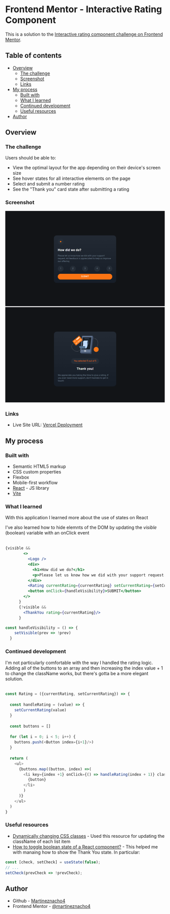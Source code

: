 # Frontend Mentor - Interactive Rating Component

This is a solution to the [Interactive rating component challenge on Frontend Mentor](https://www.frontendmentor.io/challenges/interactive-rating-component-koxpeBUmI).

## Table of contents

- [Overview](#overview)
  - [The challenge](#the-challenge)
  - [Screenshot](#screenshot)
  - [Links](#links)
- [My process](#my-process)
  - [Built with](#built-with)
  - [What I learned](#what-i-learned)
  - [Continued development](#continued-development)
  - [Useful resources](#useful-resources)
- [Author](#author)

## Overview

### The challenge

Users should be able to:

- View the optimal layout for the app depending on their device's screen size
- See hover states for all interactive elements on the page
- Select and submit a number rating
- See the "Thank you" card state after submitting a rating

### Screenshot



![](./src/assets/main-view.png)
![](./src/assets/thank-view.png)



### Links

- Live Site URL: [Vercel Deployment](https://rating-component-ruddy.vercel.app/)

## My process

### Built with

- Semantic HTML5 markup
- CSS custom properties
- Flexbox
- Mobile-first workflow
- [React](https://reactjs.org/) - JS library
- [Vite](https://vitejs.dev/) 


### What I learned

With this application I learned more about the use of states on React

I've also learned how to hide elemnts of the DOM by updating the _visible_ (boolean) variable with an onClick event


```jsx

{visible && 
        <>
          <Logo />
          <div>
            <h1>How did we do?</h1>
            <p>Please let us know how we did with your support request. All feedback is appreciated to help us improve our offering</p>
          </div>
          <Rating currentRating={currentRating} setCurrentRating={setCurrentRating}/>
          <button onClick={handleVisibility}>SUBMIT</button>
        </>
      }
      {!visible &&
        <ThankYou rating={currentRating}/>
      }
```

```js
const handleVisibility = () => {
    setVisible(prev => !prev)
  }
```



### Continued development


I'm not particularly comfortable with the way I handled the rating logic. Adding all of the buttons to an array and then increasing the index value + 1 to change the className works, but there's gotta be a more elegant solution.

```js

const Rating = ({currentRating, setCurrentRating}) => {
  
  const handleRating = (value) => {
    setCurrentRating(value)
  }
  
  const buttons = []
  
  for (let i = 0; i < 5; i++) {
    buttons.push(<Button index={i+1}/>)
  }
  
  return (
    <ul>
      {buttons.map((button, index) =>(
        <li key={index +1} onClick={() => handleRating(index + 1)} className={index + 1 == currentRating ? 'selected' : 'circleContainer'}> 
          {button}
        </li> 
        )
      )}
    </ul>
  )
}
```

### Useful resources

- [Dynamically changing CSS classes](https://www.andreasreiterer.at/dynamically-add-classes/) - Used this resource for updating the className of each list item
- [How to toggle boolean state of a React component?](https://stackoverflow.com/questions/40359800/how-to-toggle-boolean-state-of-a-react-component) - This helped me with manaing how to show the Thank You state.
In particular:
```js
const [check, setCheck] = useState(false);
// ...
setCheck(prevCheck => !prevCheck);
```



## Author

- Github - [Martineznacho4](https://github.com/martineznacho4/)
- Frontend Mentor - [@martineznacho4](https://www.frontendmentor.io/profile/martineznacho4)

